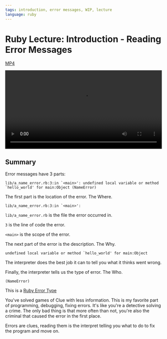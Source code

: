```yaml
---
tags: introduction, error messages, WIP, lecture
language: ruby
---
```


# Ruby Lecture: Introduction - Reading Error Messages

[MP4](http://flatiron-videos.s3.amazonaws.com/ironboard/ruby/ruby-lecture-reading-error-messages/ruby-lecture-reading-error-messages.mp4)

<video controls width="100%">
  <source src="http://flatiron-videos.s3.amazonaws.com/ironboard/ruby/ruby-lecture-reading-error-messages/ruby-lecture-reading-error-messages.mp4" type="video/mp4" >
    Your browser does not support the video tag. We recommend using Chrome
</video>

## Summary

Error messages have 3 parts:

```
lib/a_name_error.rb:3:in `<main>': undefined local variable or method `hello_world' for main:Object (NameError)
```

The first part is the location of the error. The Where.

```
lib/a_name_error.rb:3:in `<main>':
```

`lib/a_name_error.rb` is the file the error occurred in.

`3` is the line of code the error.

`<main>` is the scope of the error.

The next part of the error is the description. The Why.

```
undefined local variable or method `hello_world' for main:Object
```

The interpreter does the best job it can to tell you what it thinks went wrong.

Finally, the interpreter tells us the type of error. The Who.

```
(NameError)
```

This is a [Ruby Error Type](http://www.ruby-doc.org/core-2.2.0/Exception.html)

You've solved games of Clue with less information. This is my favorite part of programming, debugging, fixing errors. It's like you're a detective solving a crime. The only bad thing is that more often than not, you're also the criminal that caused the error in the first place.

Errors are clues, reading them is the interpret telling you what to do to fix the program and move on.